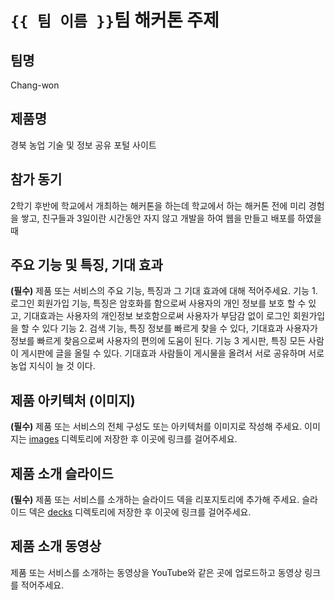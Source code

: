 # `{{ 팀 이름 }}`팀 해커톤 주제

## 팀명

Chang-won

## 제품명

경북 농업 기술 및 정보 공유 포털 사이트

## 참가 동기
2학기 후반에 학교에서 개최하는 해커톤을 하는데 학교에서 하는 해커톤 전에 미리 경험을 쌓고, 친구들과 3일이란 시간동안 자지 않고 개발을 하여 웹을 만들고 배포를 하였을 때

## 주요 기능 및 특징, 기대 효과

**(필수)** 제품 또는 서비스의 주요 기능, 특징과 그 기대 효과에 대해 적어주세요.
기능 1. 로그인 회원가입 기능, 특징은 암호화를 함으로써 사용자의 개인 정보를 보호 할 수 있고, 기대효과는 사용자의 개인정보 보호함으로써 사용자가 부담감 없이 로그인 회원가입을 할 수 있다 기능
2. 검색 기능, 특징 정보를 빠르게 찾을 수 있다, 기대효과 사용자가 정보를 빠르게 찾음으로써 사용자의 편의에 도움이 된다. 기능 
3 게시판, 특징 모든 사람이 게시판에 글을 올릴 수 있다. 기대효과 사람들이 게시물을 올려서 서로 공유하며 서로 농업 지식이 늘 것 이다.

## 제품 아키텍처 (이미지)

**(필수)** 제품 또는 서비스의 전체 구성도 또는 아키텍처를 이미지로 작성해 주세요. 이미지는 [images](./images) 디렉토리에 저장한 후 이곳에 링크를 걸어주세요.

## 제품 소개 슬라이드

**(필수)** 제품 또는 서비스를 소개하는 슬라이드 덱을 리포지토리에 추가해 주세요. 슬라이드 덱은 [decks](./decks) 디렉토리에 저장한 후 이곳에 링크를 걸어주세요.

## 제품 소개 동영상

제품 또는 서비스를 소개하는 동영상을 YouTube와 같은 곳에 업로드하고 동영상 링크를 적어주세요.
